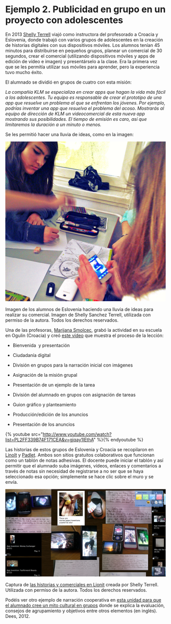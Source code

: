 # Ejemplo 2. Publicidad en grupo en un proyecto con adolescentes

En 2013 [Shelly Terrell](http://www.shellyterrell.com/) viajó como instructora del profesorado a Croacia y Eslovenia, donde trabajó con varios grupos de adolescentes en la creación de historias digitales con sus dispositivos móviles. Los alumnos tenían 45 minutos para distribuirse en pequeños grupos, planear un comercial de 30 segundos, crear el comercial (utilizando dispositivos móviles y apps de edición de vídeo e imagen) y presentárselo a la clase. Era la primera vez que se les permitía utilizar sus móviles para aprender, pero la experiencia tuvo mucho éxito.

El alumnado se dividió en grupos de cuatro con esta misión:

_La compañía KLM se especializa en crear apps que hagan la vida más fácil a los adolescentes. Tu equipo es responsable de crear el prototipo de una app que resuelve un problema al que se enfrentan los jóvenes. Por ejemplo, podrías inventar una app que resuelva el problema del acoso. Mostrarás al equipo de dirección de KLM un videocomercial de esta nueva app mostrando sus posibilidades. El tiempo de emisión es caro, así que limitaremos la duración a un minuto o menos._  

Se les permitió hacer una lluvia de ideas, como en la imagen:


![](img/byotgirlsdraw.jpg)


Imagen de los alumnos de Eslovenia haciendo una lluvia de ideas para realizar su comercial. Imagen de Shelly Sanchez Terrell, utilizada con permiso de la autora. Todos los derechos reservados.

Una de las profesoras, [Marijana Smolcec](http://twitter.com/mscro1), grabó la actividad en su escuela en Ogulin (Croacia) y creó [este vídeo](http://www.youtube.com/watch?list=PL2FF339B74F171CEA&v=gjqay1lEthA) que muestra el proceso de la lección:

*   Bienvenida  y presentación

*   Ciudadanía digital

*   División en grupos para la narración inicial con imágenes
*   Asignación de la misión grupal  
    
*   Presentación de un ejemplo de la tarea
*   División del alumnado en grupos con asignación de tareas
    
*   Guion gráfico y planteamiento  
    
*   Producción/edición de los anuncios

*   Presentación de los anuncios

{% youtube src="http://www.youtube.com/watch?list=PL2FF339B74F171CEA&v=gjqay1lEthA" %}{% endyoutube %}
        

Las historias de estos grupos de Eslovenia y Croacia se recopilaron en [LinoIt](http://linoit.com/users/shellterrell/canvases/0bject%20Stories) y [Padlet](http://padlet.com/wall/iaic5vzly6). Ambos son sitios gratuitos colaborativos que funcionan como un tablón de notas adhesivas. El docente puede iniciar el tablón y así permitir que el alumnado suba imágenes, vídeos, enlaces y comentarios a través de notas sin necesidad de registrarse a no ser que se haya seleccionado esa opción; simplemente se hace clic sobre el muro y se envía.


![](img/linoit.png)


Captura de [las historias y comerciales en Lionit](http://linoit.com/users/shellterrell/canvases/0bject%20Stories) creada por Shelly Terrell. Utilizada con permiso de la autora. Todos los derechos reservados.  

Podéis ver otro ejemplo de narración cooperativa en [esta unidad para que el alumnado cree un mito cultural en grupos](http://alex.state.al.us/lesson_view.php?id=30065) donde se explica la evaluación, consejos de agrupamiento y objetivos entre otros elementos (en inglés). Dees, 2012.

















